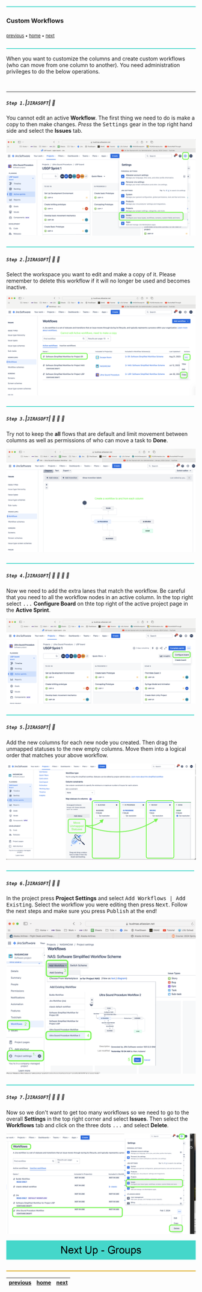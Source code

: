 ![](../images/line3.png)

### Custom Workflows

<sub>[previous](../) • [home](../README.md#user-content-ue5-jira-software) • [next](../)</sub>

![](../images/line3.png)

When you want to customize the columns and create custom workflows (who can move from one column to another). You need administration privileges to do the below operations.  

<br>

---

##### `Step 1.`\|`JIRASOFT`| :small_blue_diamond:

You cannot edit an active **Workflow**. The first thing we need to do is make a copy to then make changes.  *Press* the <kbd>Settings</kbd> gear in the top right hand side and select the **Issues** tab.

![got to settings workspace](images/settingsIssues.png)

![](../images/line2.png)

##### `Step 2.`\|`JIRASOFT`| :small_blue_diamond: :small_blue_diamond: 

Select the workspace you want to edit and make a copy of it.  Please remember to delete this workflow if it will no longer be used and becomes inactive.

![select and copy active workspace](images/copyWorkflow.png)

![](../images/line2.png)

##### `Step 3.`\|`JIRASOFT`| :small_blue_diamond: :small_blue_diamond: :small_blue_diamond:

Try not to keep the **all** flows that are default and limit movement between columns as well as permissions of who can move a task to **Done**.

![alt_text](images/createWorkflow.png)

![](../images/line2.png)

##### `Step 4.`\|`JIRASOFT`| :small_blue_diamond: :small_blue_diamond: :small_blue_diamond: :small_blue_diamond:

Now we need to add the extra lanes that match the workflow.  Be careful that you need to all the workflow nodes in an active column.  In the top right select <kbd>...</kbd> **Configure Board** on thte top right of the active project page in the **Active Sprint**.

![alt_text](images/configureBoard.png)

![](../images/line2.png)

##### `Step 5.`\|`JIRASOFT`| :small_orange_diamond:

Add the new columns for each new node you created.  Then drag the unmapped statuses to the new empty columns.  Move them into a logical order that matches your above workflow. 

![alt_text](images/CreateNewColumnsAndMapStatuses.png)

![](../images/line2.png)

##### `Step 6.`\|`JIRASOFT`| :small_orange_diamond: :small_blue_diamond:

In the project press **Project Settings** and select <kbd>Add Workflows | Add Existing</kbd>.  Select the workflow you were editing then press <kbd>Next</kbd>.  Follow the next steps and make sure you press <kbd>Publish</kbd> at the end!

![alt_text](images/PublishNewWorkflow.png)

![](../images/line2.png)

##### `Step 7.`\|`JIRASOFT`| :small_orange_diamond: :small_blue_diamond: :small_blue_diamond:

Now so we don't want to get too many workflows so we need to go to the overall **Settings** in the top right corner and select **Issues**.  Then select the **Workflows** tab and click on the three dots <kbd>...</kbd> and select **Delete**.

![alt_text](images/DeleteOldWorkflow.png)

<!-- <img src="https://via.placeholder.com/1000x100/45D7CA/000000/?text=Next Up - ADD NEXT PAGE"> -->

![next up - ](images/banner.png)

![](../images/line.png)

| [previous](../)| [home](../README.md#user-content-ue5-jira-software) | [next](../)|
|---|---|---|
